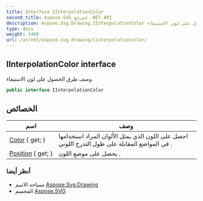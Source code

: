 ```yaml
---
title: Interface IInterpolationColor
second_title: Aspose.SVG لمرجع .NET API
description: Aspose.Svg.Drawing.IInterpolationColor واجهه المستخدم. وصف طرق الحصول على لون الاستيفاء.
type: docs
weight: 1460
url: /ar/net/aspose.svg.drawing/iinterpolationcolor/
---
```

## IInterpolationColor interface

وصف طرق الحصول على لون الاستيفاء.

```csharp
public interface IInterpolationColor
```

## الخصائص

| اسم | وصف |
| --- | --- |
| [Color](../../aspose.svg.drawing/iinterpolationcolor/color/) { get; } | احصل على اللون الذي يمثل الألوان المراد استخدامها في المواضع المقابلة على طول التدرج اللوني . |
| [Position](../../aspose.svg.drawing/iinterpolationcolor/position/) { get; } | يحصل على موضع اللون . |

### أنظر أيضا

* مساحة الاسم [Aspose.Svg.Drawing](../../aspose.svg.drawing/)
* المجسم [Aspose.SVG](../../)


